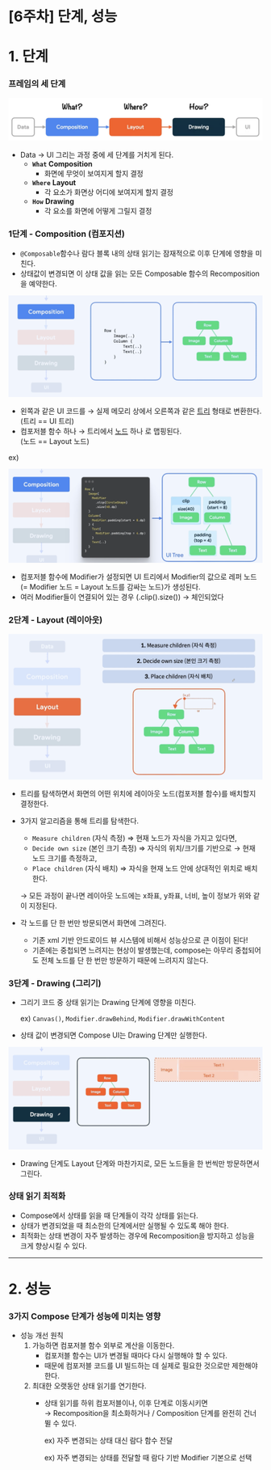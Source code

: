 # [6주차] 단계, 성능

# 1. 단계

### 프레임의 세 단계

![image1.png](image1.png)

- Data → UI 그리는 과정 중에 세 단계를 거치게 된다.
    - **`What` Composition**
        - 화면에 무엇이 보여지게 할지 결정
    - **`Where`** **Layout**
        - 각 요소가 화면상 어디에 보여지게 할지 결정
    - **`How`** **Drawing**
        - 각 요소를 화면에 어떻게 그릴지 결정

### 1단계 - Composition (컴포지션)

- `@Composable`함수나 람다 블록 내의 상태 읽기는 잠재적으로 이후 단계에 영향을 미친다.
- 상태값이 변경되면 이 상태 값을 읽는 모든 Composable 함수의 Recomposition을 예약한다.

![image2.png](image2.png)

- 왼쪽과 같은 UI 코드를 → 실제 메모리 상에서 오른쪽과 같은 <u>트리</u> 형태로 변환한다. <br/>
  (트리 == UI 트리)
- 컴포저블 함수 하나 → 트리에서 <u>노드</u> 하나 로 맵핑된다. <br/>
  (노드 == Layout 노드)

ex)

![image3.png](image3.png)

- 컴포저블 함수에 Modifier가 설정되면 UI 트리에서 Modifier의 값으로 레퍼 노드(= Modifier 노드 = Layout 노드를 감싸는 노드)가 생성된다.
- 여러 Modifier들이 연결되어 있는 경우 (.clip().size()) → 체인되었다

### 2단계 - Layout (레이아웃)

![image4.png](image4.png)

- 트리를 탐색하면서 화면의 어떤 위치에 레이아웃 노드(컴포저블 함수)를 배치할지 결정한다.
- 3가지 알고리즘을 통해 트리를 탐색한다.
    - `Measure children` (자식 측정) ⇒ 현재 노드가 자식을 가지고 있다면,
    - `Decide own size` (본인 크기 측정) ⇒ 자식의 위치/크기를 기반으로 → 현재 노드 크기를 측정하고,
    - `Place children` (자식 배치) ⇒ 자식을 현재 노드 안에 상대적인 위치로 배치한다.

  → 모든 과정이 끝나면 레이아웃 노드에는 x좌표, y좌표, 너비, 높이 정보가 위와 같이 지정된다.


- 각 노드를 단 한 번만 방문되면서 화면에 그려진다.
    - 기존 xml 기반 안드로이드 뷰 시스템에 비해서 성능상으로 큰 이점이 된다!
    - 기존에는 중첩되면 느려지는 현상이 발생했는데, compose는 아무리 중첩되어도 전체 노드를 단 한 번만 방문하기 때문에 느려지지 않는다.

### 3단계 - Drawing (그리기)

- 그리기 코드 중 상태 읽기는 Drawing 단계에 영향을 미친다.

  ex) `Canvas()`, `Modifier.drawBehind`, `Modifier.drawWithContent`

- 상태 값이 변경되면 Compose UI는 Drawing 단계만 실행한다.

![image5.png](image5.png)

- Drawing 단계도 Layout 단계와 마찬가지로, 모든 노드들을 한 번씩만 방문하면서 그린다.

### 상태 읽기 최적화

- Compose에서 상태를 읽을 때 단계들이 각각 상태를 읽는다.
- 상태가 변경되었을 때 최소한의 단계에서만 실행될 수 있도록 해야 한다.
- 최적화는 상태 변경이 자주 발생하는 경우에 Recomposition을 방지하고 성능을 크게 향상시킬 수 있다.

---

# 2. 성능

### 3가지 Compose 단계가 성능에 미치는 영향

- 성능 개선 원칙
    1. 가능하면 컴포저블 함수 외부로 계산을 이동한다.
        - 컴포저블 함수는 UI가 변경될 때마다 다시 실행해야 할 수 있다.
        - 때문에 컴포저블 코드를 UI 빌드하는 데 실제로 필요한 것으로만 제한해야 한다.
    2. 최대한 오랫동안 상태 읽기를 연기한다.
        - 상태 읽기를 하위 컴포저블이나, 이후 단계로 이동시키면 <br/>
          → Recomposition을 최소화하거나 / Composition 단계를 완전히 건너뛸 수 있다.

          ex) 자주 변경되는 상태 대신 람다 함수 전달

          ex) 자주 변경되는 상태를 전달할 때 람다 기반 Modifier 기본으로 선택